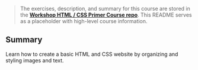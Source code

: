 > The exercises, description, and summary for this course are stored in the **[Workshop HTML / CSS Primer Course repo](https://github.com/Bloc/workshop-html-css)**. This README serves as a placeholder with high-level course information.

## Summary

Learn how to create a basic HTML and CSS website by organizing and styling images and text.

